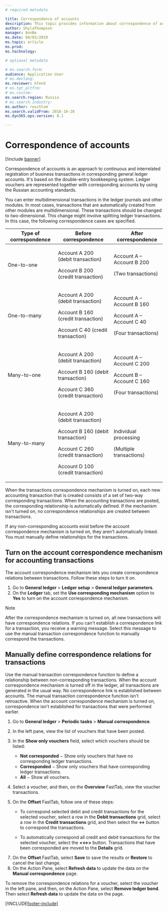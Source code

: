 ```yaml
---
# required metadata

title: Correspondence of accounts
description: This topic provides information about correspondence of accounts in Russia.
author: ShylaThompson
manager: AnnBe
ms.date: 04/03/2019
ms.topic: article
ms.prod: 
ms.technology: 

# optional metadata

# ms.search.form: 
audience: Application User
# ms.devlang: 
ms.reviewer: kfend
# ms.tgt_pltfrm: 
# ms.custom: 
ms.search.region: Russia
# ms.search.industry: 
ms.author: roschlom
ms.search.validFrom: 2018-10-28
ms.dyn365.ops.version: 8.1

---
```


# Correspondence of accounts

[!include [banner](../includes/banner.md)]

Correspondence of accounts is an approach to continuous and interrelated registration of business transactions in corresponding general ledger accounts. It's based on the double-entry bookkeeping system. Ledger vouchers are represented together with corresponding accounts by using the Russian accounting standards.

You can enter multidimensional transactions in the ledger journals and other modules. In most cases, transactions that are automatically created from other modules are multidimensional. These transactions should be changed to two-dimensional. This change might involve splitting ledger transactions. In this case, the following correspondence cases are specified.

<table>
<thead>
<tr>
<th>Type of correspondence</th>
<th>Before correspondence</th>
<th>After correspondence</th>
</tr>
</thead>
<tbody>
<tr>
<td>One-to-one</td>
<td>
<p>Account A 200 (debit transaction)</p>
<p>Account B 200 (credit transaction)</p>
</td>
<td>
<p>Account A – Account B 200</p>
<p>(Two transactions)</p>
</td>
</tr>
<tr>
<td>One-to-many</td>
<td>
<p>Account A 200 (debit transaction)</p>
<p>Account B 160 (credit transaction)</p>
<p>Account C 40 (credit transaction)</p>
</td>
<td>
<p>Account A – Account B 160</p>
<p>Account A – Account C 40</p>
<p>(Four transactions)</p>
</td>
</tr>
<tr>
<td>Many-to-one</td>
<td>
<p>Account A 200 (debit transaction)</p>
<p>Account B 160 (debit transaction)</p>
<p>Account C 360 (credit transaction)</p>
</td>
<td>
<p>Account A – Account C 200</p>
<p>Account B – Account C 160</p>
<p>(Four transactions)</p>
</td>
</tr>
<tr>
<td>Many-to-many</td>
<td>
<p>Account A 200 (debit transaction)</p>
<p>Account B 160 (debit transaction)</p>
<p>Account C 260 (credit transaction)</p>
<p>Account D 100 (credit transaction)</p>
</td>
<td>
<p>Individual processing</p>
<p>(Multiple transactions)</p>
</td>
</tr>
</tbody>
</table>

When the transactions correspondence mechanism is turned on, each new accounting transaction that is created consists of a set of two-way corresponding transactions. When the accounting transactions are posted, the corresponding relationship is automatically defined. If the mechanism isn't turned on, no correspondence relationships are created between transactions.

If any non-corresponding accounts exist before the account correspondence mechanism is turned on, they aren't automatically linked. You must manually define relationships for the transactions.

## Turn on the account correspondence mechanism for accounting transactions 

The account correspondence mechanism lets you create correspondence relations between transactions. Follow these steps to turn it on.

1. Go to **General ledger** \> **Ledger setup** \> **General ledger parameters**.
2. On the **Ledger** tab, set the **Use corresponding mechanism** option to **Yes** to turn on the account correspondence mechanism.

> [!NOTE]
> After the correspondence mechanism is turned on, all new transactions will have correspondence relations. If you can't establish a correspondence link for a transaction, you receive a warning message. Select this message to use the manual transaction correspondence function to manually correspond the transactions.

## Manually define correspondence relations for transactions

Use the manual transaction correspondence function to define a relationship between non-corresponding transactions. When the account correspondence mechanism is turned off in the ledger, all transactions are generated in the usual way. No correspondence link is established between accounts. The manual transaction correspondence function isn't retroactive. When the account correspondence mechanism is turned on, correspondence isn't established for transactions that were performed earlier.

1. Go to **General ledger** \> **Periodic tasks** \> **Manual correspondence**.
2. In the left pane, view the list of vouchers that have been posted.
3. In the **Show only vouchers** field, select which vouchers should be listed:

    - **Not corresponded** − Show only vouchers that have no corresponding ledger transactions.
    - **Corresponded** − Show only vouchers that have corresponding ledger transactions.
    - **All** − Show all vouchers.

4. Select a voucher, and then, on the **Overview** FastTab, view the voucher transactions.
5. On the **Offset** FastTab, follow one of these steps:

    - To correspond selected debit and credit transactions for the selected voucher, select a row in the **Debit transactions** grid, select a row in the **Credit transactions** grid, and then select the **\<-\>** button to correspond the transactions.

    - To automatically correspond all credit and debit transactions for the selected voucher, select the **\<\<-\>\>** button.
    Transactions that have been corresponded are moved to the **Details** grid.
    
 <!--add here screenshot Correspondence-Offset from WI-->

7. On the **Offset** FastTab, select **Save** to save the results or **Restore** to cancel the last change.
8. On the Action Pane, select **Refresh data** to update the data on the **Manual correspondence** page.

To remove the correspondence relations for a voucher, select the voucher in the left pane, and then, on the Action Pane, select **Remove ledger bond**. Then select **Refresh data** to update the data on the page.


[!INCLUDE[footer-include](../../includes/footer-banner.md)]